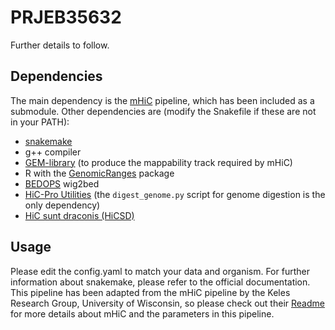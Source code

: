 # PRJEB35632
Further details to follow.


## Dependencies

The main dependency is the [mHiC](https://github.com/yezhengSTAT/mHiC) pipeline, which has been included as a submodule. Other dependencies are (modify the Snakefile if these are not in your PATH):

- [snakemake](https://snakemake.readthedocs.io/en/stable/index.html)
- g++ compiler
- [GEM-library](https://sourceforge.net/projects/gemlibrary/files/gem-library/) (to produce the mappability track required by mHiC)
- R with the [GenomicRanges](https://bioconductor.org/packages/release/bioc/html/GenomicRanges.html) package
- [BEDOPS](https://bedops.readthedocs.io/en/latest/index.html) wig2bed
- [HiC-Pro Utilities](https://github.com/nservant/HiC-Pro/blob/master/doc/UTILS.md) (the `digest_genome.py` script for genome digestion is the only dependency)
- [HiC sunt draconis (HiCSD)](https://github.com/foerstner-lab/HiCsuntdracones)


## Usage

Please edit the config.yaml to match your data and organism. For further information about snakemake, please refer to the official documentation. This pipeline has been adapted from the mHiC pipeline by the Keles Research Group, University of Wisconsin, so please check out their [Readme](https://github.com/yezhengSTAT/mHiC) for more details about mHiC and the parameters in this pipeline.

